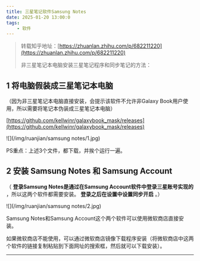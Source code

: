 ```yaml
---
title: 三星笔记软件Samsung Notes
date: 2025-01-20 13:00:0
tags:
    - 软件
---
```

> 转载知乎地址：[https://zhuanlan.zhihu.com/p/682211220](https://zhuanlan.zhihu.com/p/682211220)
>
> 非三星笔记本电脑安装三星笔记程序和同步笔记的方法：

## 1 将电脑假装成三星笔记本电脑

（因为非三星笔记本电脑直接安装，会提示该软件不允许非Galaxy Book用户使用，所以需要将笔记本伪装成三星笔记本电脑）

[https://github.com/kellwinr/galaxybook_mask/releases](https://github.com/kellwinr/galaxybook_mask/releases)

![](/img/ruanjian/samsung notes/1.jpg)

PS重点：上述3个文件，都下载，并挨个运行一遍。

## 2 安装 Samsung Notes 和 Samsung Account

（ **登录Samsung Notes是通过在Samsung Account软件中登录三星账号实现的** ，所以这两个软件都需要安装。 **登录之后在设置中设置同步开启** 。）

![](/img/ruanjian/samsung notes/2.jpg)


Samsung Notes和Samsung Account这个两个软件可以使用微软商店直接安装。


如果微软商店不能使用，可以通过微软商店镜像下载程序安装（将微软商店中这两个软件的链接复制粘贴到下面网址的搜索框，然后就可以下载安装）。

---
